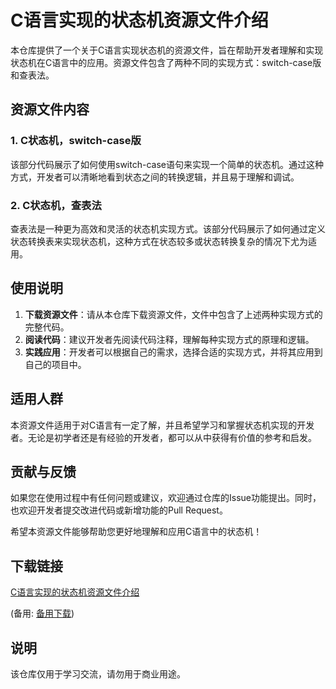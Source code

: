 # C语言实现的状态机资源文件介绍

本仓库提供了一个关于C语言实现状态机的资源文件，旨在帮助开发者理解和实现状态机在C语言中的应用。资源文件包含了两种不同的实现方式：switch-case版和查表法。

## 资源文件内容

### 1. C状态机，switch-case版

该部分代码展示了如何使用switch-case语句来实现一个简单的状态机。通过这种方式，开发者可以清晰地看到状态之间的转换逻辑，并且易于理解和调试。

### 2. C状态机，查表法

查表法是一种更为高效和灵活的状态机实现方式。该部分代码展示了如何通过定义状态转换表来实现状态机，这种方式在状态较多或状态转换复杂的情况下尤为适用。

## 使用说明

1. **下载资源文件**：请从本仓库下载资源文件，文件中包含了上述两种实现方式的完整代码。
2. **阅读代码**：建议开发者先阅读代码注释，理解每种实现方式的原理和逻辑。
3. **实践应用**：开发者可以根据自己的需求，选择合适的实现方式，并将其应用到自己的项目中。

## 适用人群

本资源文件适用于对C语言有一定了解，并且希望学习和掌握状态机实现的开发者。无论是初学者还是有经验的开发者，都可以从中获得有价值的参考和启发。

## 贡献与反馈

如果您在使用过程中有任何问题或建议，欢迎通过仓库的Issue功能提出。同时，也欢迎开发者提交改进代码或新增功能的Pull Request。

希望本资源文件能够帮助您更好地理解和应用C语言中的状态机！

## 下载链接
[C语言实现的状态机资源文件介绍](https://pan.quark.cn/s/54501c96670f) 

(备用: [备用下载](https://pan.baidu.com/s/17Ur6n_QwYN3OWZ1oqnlI_A?pwd=1234))

## 说明

该仓库仅用于学习交流，请勿用于商业用途。
